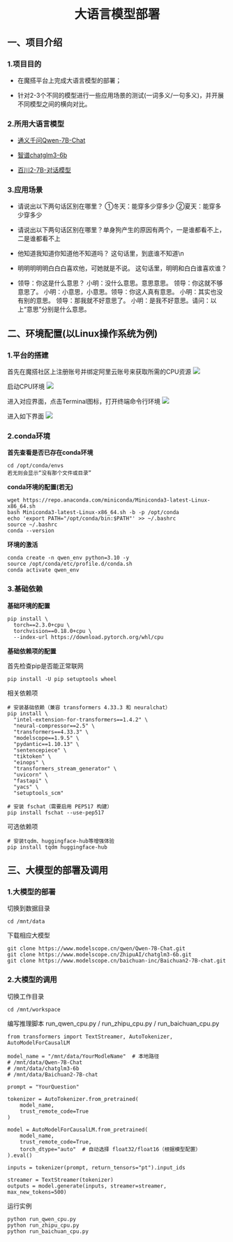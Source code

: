 # <center>大语言模型部署</center> 

## 一、项目介绍
### 1.项目目的
- 在魔搭平台上完成大语言模型的部署；

- 针对2-3个不同的模型进行一些应用场景的测试(一词多义/一句多义)，并开展不同模型之间的横向对比。

### 2.所用大语言模型
 - [通义千问Qwen-7B-Chat](https://www.modelscope.cn/models/qwen/Qwen-7B-Chat/summary)

 - [智谱chatglm3-6b](https://www.modelscope.cn/models/ZhipuAI/chatglm3-6b/summary)

 - [百川2-7B-对话模型](https://www.modelscope.cn/models/baichuan-inc/Baichuan2-7B-Chat/summary)

 ### 3.应用场景
- 请说出以下两句话区别在哪里？ ①冬天：能穿多少穿多少 ②夏天：能穿多少穿多少

- 请说出以下两句话区别在哪里？单身狗产生的原因有两个，一是谁都看不上，二是谁都看不上

- 他知道我知道你知道他不知道吗？ 这句话里，到底谁不知道\n

- 明明明明明白白白喜欢他，可她就是不说。 这句话里，明明和白白谁喜欢谁？

- 领导：你这是什么意思？ 小明：没什么意思。意思意思。 领导：你这就不够意思了。 小明：小意思，小意思。领导：你这人真有意思。 小明：其实也没有别的意思。 领导：那我就不好意思了。 小明：是我不好意思。请问：以上“意思”分别是什么意思。


## 二、环境配置(以Linux操作系统为例)
### 1.平台的搭建
首先在魔搭社区上注册账号并绑定阿里云账号来获取所需的CPU资源
<img src="README.resource/register.png"/>

启动CPU环境
<img src="README.resource/begin.png"/>

进入对应界面，点击Terminal图标，打开终端命令行环境
<img src="README.resource/page.png"/>

进入如下界面
<img src="README.resource/environment.png"/>

### 2.conda环境
**首先查看是否已存在conda环境**
```
cd /opt/conda/envs
若无则会显示“没有那个文件或目录”
```

**conda环境的配置(若无)**
```
wget https://repo.anaconda.com/miniconda/Miniconda3-latest-Linux-x86_64.sh
bash Miniconda3-latest-Linux-x86_64.sh -b -p /opt/conda
echo 'export PATH="/opt/conda/bin:$PATH"' >> ~/.bashrc
source ~/.bashrc
conda --version
```

**环境的激活**
```
conda create -n qwen_env python=3.10 -y
source /opt/conda/etc/profile.d/conda.sh
conda activate qwen_env
```

### 3.基础依赖
**基础环境的配置**
```
pip install \
  torch==2.3.0+cpu \
  torchvision==0.18.0+cpu \
  --index-url https://download.pytorch.org/whl/cpu
```

**基础依赖项的配置**

首先检查pip是否能正常联网
```
pip install -U pip setuptools wheel
```

相关依赖项
```
# 安装基础依赖（兼容 transformers 4.33.3 和 neuralchat）
pip install \
  "intel-extension-for-transformers==1.4.2" \
  "neural-compressor==2.5" \
  "transformers==4.33.3" \
  "modelscope==1.9.5" \
  "pydantic==1.10.13" \
  "sentencepiece" \
  "tiktoken" \
  "einops" \
  "transformers_stream_generator" \
  "uvicorn" \
  "fastapi" \
  "yacs" \
  "setuptools_scm"

# 安装 fschat（需要启用 PEP517 构建）
pip install fschat --use-pep517
```

可选依赖项
```
# 安装tqdm、huggingface-hub等增强体验
pip install tqdm huggingface-hub
```


## 三、大模型的部署及调用
### 1.大模型的部署

切换到数据目录
```
cd /mnt/data
```

下载相应大模型
```
git clone https://www.modelscope.cn/qwen/Qwen-7B-Chat.git
git clone https://www.modelscope.cn/ZhipuAI/chatglm3-6b.git
git clone https://www.modelscope.cn/baichuan-inc/Baichuan2-7B-chat.git
```

### 2.大模型的调用

切换工作目录
```
cd /mnt/workspace
```

编写推理脚本 run_qwen_cpu.py / run_zhipu_cpu.py / run_baichuan_cpu.py
```
from transformers import TextStreamer, AutoTokenizer, AutoModelForCausalLM

model_name = "/mnt/data/YourModleName"  # 本地路径
# /mnt/data/Qwen-7B-Chat
# /mnt/data/chatglm3-6b
# /mnt/data/Baichuan2-7B-chat

prompt = "YourQuestion"

tokenizer = AutoTokenizer.from_pretrained(
    model_name,
    trust_remote_code=True
)

model = AutoModelForCausalLM.from_pretrained(
    model_name,
    trust_remote_code=True,
    torch_dtype="auto"  # 自动选择 float32/float16（根据模型配置）
).eval()

inputs = tokenizer(prompt, return_tensors="pt").input_ids

streamer = TextStreamer(tokenizer)
outputs = model.generate(inputs, streamer=streamer, max_new_tokens=500)
```

运行实例
```
python run_qwen_cpu.py
python run_zhipu_cpu.py
python run_baichuan_cpu.py
```